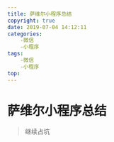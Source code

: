 ```yaml
---
title: 萨维尔小程序总结
copyright: true
date: 2019-07-04 14:12:11
categories:
	-微信
	-小程序
tags:
	-微信
	-小程序
top:
---
```


# 萨维尔小程序总结

> 继续占坑

<!-- more -->